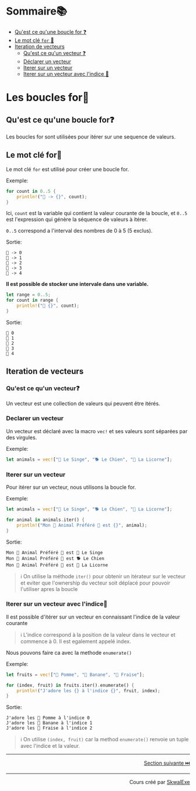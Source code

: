 # Sommaire📚
- [Qu'est ce qu'une boucle for ❓](#quest-ce-quune-boucle-for)
- [Le mot clé `for` 🔑](#le-mot-cle-for)
- [Iteration de vecteurs](#iteration-de-vecteurs)
    - [Qu'est ce qu'un vecteur ❓](#quest-ce-quun-vecteur)
    - [Déclarer un vecteur](#declarer-un-vecteur)
    - [Iterer sur un vecteur](#iterer-sur-un-vecteur)
    - [Iterer sur un vecteur avec l'indice 🔢](#iterer-sur-un-vecteur-avec-lindice)


# Les boucles for🔢
## Qu'est ce qu'une boucle for❓
Les boucles for sont utilisées pour itérer sur une sequence de valeurs.
## Le mot clé for🔑
Le mot clé `for` est utilisé pour créer une boucle for.

Exemple:
```rust
for count in 0..5 {
    println!("🔢 -> {}", count);
}
```
Ici, `count` est la variable qui contient la valeur courante de la boucle, et `0..5` est l'expression qui génère la séquence de valeurs à itérer.

`0..5` correspond a l'interval des nombres de 0 à 5 (5 exclus).

Sortie:
```
🔢 -> 0
🔢 -> 1
🔢 -> 2
🔢 -> 3
🔢 -> 4
```

**Il est possible de stocker une intervale dans une variable.**
```rust
let range = 0..5;
for count in range {
    println!("📢 {}", count);
}
```
Sortie:
```
📢 0
📢 1
📢 2
📢 3
📢 4
```
## Iteration de vecteurs
### Qu'est ce qu'un vecteur❓
Un vecteur est une collection de valeurs qui peuvent être itérés.
### Declarer un vecteur
Un vecteur est déclaré avec la macro `vec!` et ses valeurs sont séparées par des virgules.

Exemple:
```rust
let animals = vec!["🐒 Le Singe", "🐕 Le Chien", "🦄 La Licorne"];
```
### Iterer sur un vecteur
Pour itérer sur un vecteur, nous utilisons la boucle for.

Exemple:
```rust
let animals = vec!["🐒 Le Singe", "🐕 Le Chien", "🦄 La Licorne"];

for animal in animals.iter() {
    println!("Mon 💫 Animal Préféré 💫 est {}", animal);
}
```
Sortie:
```
Mon 💫 Animal Préféré 💫 est 🐒 Le Singe
Mon 💫 Animal Préféré 💫 est 🐕 Le Chien
Mon 💫 Animal Préféré 💫 est 🦄 La Licorne
```
> ℹ️ On utilise la méthode `iter()` pour obtenir un itérateur sur le vecteur et eviter que l'ownership du vecteur soit déplacé pour pouvoir l'utiliser apres la boucle
### Iterer sur un vecteur avec l'indice🔢
Il est possible d'itérer sur un vecteur en connaissant l'indice de la valeur courante
> ℹ️ L'indice correspond à la position de la valeur dans le vecteur et commence à 0. Il est egalement appelé index.

Nous pouvons faire ca avec la methode `enumerate()`

Exemple:

```rust
let fruits = vec!["🍎 Pomme", "🍌 Banane", "🍓 Fraise"];

for (index, fruit) in fruits.iter().enumerate() {
    println!("J'adore les {} à l'indice {}", fruit, index);
}
```
Sortie:
```
J'adore les 🍎 Pomme à l'indice 0
J'adore les 🍌 Banane à l'indice 1
J'adore les 🍓 Fraise à l'indice 2
```

> ℹ️ On utilise `(index, fruit)` car la method `enumerate()` renvoie un tuple avec l'indice et la valeur.




---

<p align="right"><a href="https://github.com/SkwalExe/apprendre-rust/tree/main/cours/les-types-enum">Section suivante ⏭️</a></p>


---


<p align="right">Cours créé par <a href="https://github.com/SkwalExe/" target="_blank">SkwalExe</a></p>